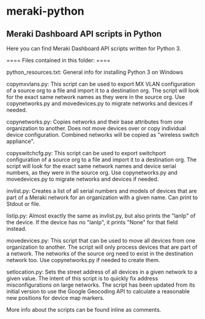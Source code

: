 # meraki-python
Meraki Dashboard API scripts in Python
--------------------------------------

Here you can find Meraki Dashboard API scripts written for Python 3.

==== Files contained in this folder: ====

python_resources.txt: General info for installing Python 3 on Windows

copymxvlans.py: This script can be used to export MX VLAN configuration of a source org to a file and import it to a destination org. The script will look for the exact same network names as they were in the source org. Use copynetworks.py and movedevices.py to migrate networks and devices if needed.

copynetworks.py: Copies networks and their base attributes from one organization to another. Does not move devices over or copy individual device configuration. Combined networks will be copied as "wireless switch appliance".

copyswitchcfg.py: This script can be used to export switchport configuration of a source org to a file and import it to a destination org. The script will look for the exact same network names and device serial numbers, as they were in the source org. Use copynetworks.py and movedevices.py to migrate networks and devices if needed.

invlist.py: Creates a list of all serial numbers and models of devices that are part of a Meraki network for an organization with a given name. Can print to Stdout or file.

listip.py: Almost exactly the same as invlist.py, but also prints the "lanIp" of the device. If the device has no "lanIp", it prints "None" for that field instead.

movedevices.py: This script that can be used to move all devices from one organization to another. The script will only process devices that are part of a network. The networks of the source org need to exist in the destination network too. Use copynetworks.py if needed to create them.

setlocation.py: Sets the street address of all devices in a given network to a given value. The intent of this script is to quickly fix address misconfigurations on large networks. The script has been updated from its initial version to use the Google Geocoding API to calculate a reasonable new positions for device map markers.

More info about the scripts can be found inline as comments.
